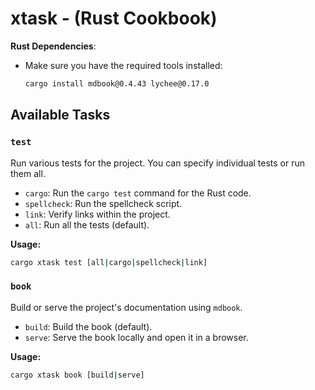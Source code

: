 # xtask - (Rust Cookbook)

**Rust Dependencies**:
   - Make sure you have the required tools installed:
     ```bash
     cargo install mdbook@0.4.43 lychee@0.17.0
     ```

## Available Tasks

### `test`
Run various tests for the project. You can specify individual tests or run them all.

- `cargo`: Run the `cargo test` command for the Rust code.
- `spellcheck`: Run the spellcheck script.
- `link`: Verify links within the project.
- `all`: Run all the tests (default).

**Usage:**
```bash
cargo xtask test [all|cargo|spellcheck|link]
```

### `book`
Build or serve the project's documentation using `mdbook`.

- `build`: Build the book (default).
- `serve`: Serve the book locally and open it in a browser.

**Usage:**
```bash
cargo xtask book [build|serve]
```
